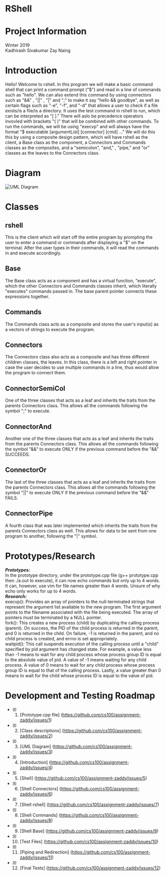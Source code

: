# RShell

# Project Information

Winter 2019\
Kadhirash Sivakumar
Zay Naing

# Introduction
Hello! Welcome to rshell. In this program we will make a basic command shell that can print a command prompt ("$") and read in a line of commands such as "hello".  We can also extend this command by using connectors such as "&&" , "||" , "|" and ";" to make it say "hello && goodbye", as well as certain flags such as "-e", "-f", and "-d" that allows a user to check if a file exists/is a file/is a directory. It uses the test command in rshell to run, which can be interpreted as "[ ]." There will aslo be precedence operators invovled with brackets "( )" that will be combined with other commands. To run the commands, we will be using "execvp" and will always have the format "$ executable [argumentList] [connector] [cmd] ..." We will do this this by using a composite design pattern, which will have rshell as the client, a Base class as the component, a Connectors and Commands classes as the composites, and a "semicolon", "and," , "pipe," and "or" classes as the leaves to the Connectors class.

# Diagram
![UML Diagram](https://github.com/cs100/assignment-zaddy/blob/master/images/UML%20zaddy.png?raw=true)
# Classes
## **rshell**
This is the client which will start off the entire program by prompting the user to enter a command or commands after displaying a "$" on the terminal. After the user types in their commands, it will read the commands in and execute accordingly.
## **Base**
The Base class acts as a component and has a virtual function, "execute", which the other Connectors and Commands classes inherit, which literally "executes" commands passed in. The base parent pointer connects these expressions together. 
## **Commands**
The Commands class acts as a composite and stores the user's input(s) as a vectors of strings to execute the program. 
## **Connectors**
The Connectors class also acts as a composite and has three different children classes, the leaves. In this class, there is a left and right pointer in case the user decides to use multiple commands in a line, thus would allow the program to connect them.
## **ConnectorSemiCol**
One of the three classes that acts as a leaf and inherits the traits from the parents Connectors class. This allows all the commands following the symbol ";" to execute.
## **ConnectorAnd**
Another one of the three classes that acts as a leaf and inherits the traits from the parents Connectors class. This allows all the commands following the symbol "&&" to execute ONLY if the previous command before the "&&" SUCCEEDS.
## **ConnectorOr**
The last of the three classes that acts as a leaf and inherits the traits from the parents Connectors class. This allows all the commands following the symbol "||" to execute ONLY if the previous command before the "&&" FAILS.

## **ConnectorPipe**
A fourth class that was later implemented which inherits the traits from the parents Connectors class as well. This allows for data to be sent from one program to another, following the "|" symbol.

# Prototypes/Research
**_Prototypes:_** <br/>
In the prototype directory, under the prototype.cpp file (g++ prototype.cpp then ./a.out to execute), it can now echo commands but only up to 4 words. It can, however, use vim for file names greater than 4 words. Unsure of why echo only works for up to 4 words. <br/> 
**_Research:_** <br/>
execvp(): Provides an array of pointers to the null-terminated strings that represent the argument list available to the new program. The first argument points to the filename associated with the file being executed. The array of pointers must be terminated by a NULL pointer. <br/>
fork(): This creates a new process (child) by duplicating the calling process (parent). On success, the PID of the child process is returned in the parent, and 0 is returned in the child. On failure, -1 is returned in the parent, and no child process is created, and errno is set appropriately.\
waitpid(): This call suspends execution of the calling process until a "child" specified by pid argument has changed state. For example, a value less than -1 means to wait for any child process whose process group ID is equal to the absolute value of pid. A value of -1 means waiting for any child process. A value of 0 means to wait for any child process whose process group ID is equal to that of the calling process. Lastly, a value greater than 0 means to wait for the child whose process ID is equal to the value of pid.

# Development and Testing Roadmap
- [x] 1. [Prototype.cpp file] (https://github.com/cs100/assignment-zaddy/issues/1)
- [x] 2. [Class descriptions] (https://github.com/cs100/assignment-zaddy/issues/2)
- [x] 3. [UML Diagram] (https://github.com/cs100/assignment-zaddy/issues/3)
- [x] 4. [Introduction] (https://github.com/cs100/assignment-zaddy/issues/4)
- [x] 5. [Shell] (https://github.com/cs100/assignment-zaddy/issues/5)
- [x] 6. [Shell Connectors] (https://github.com/cs100/assignment-zaddy/issues/6)
- [x] 7. [Shell rshell] (https://github.com/cs100/assignment-zaddy/issues/7)
- [x] 8. [Shell Commands] (https://github.com/cs100/assignment-zaddy/issues/8)
- [x] 9. [Shell Base] (https://github.com/cs100/assignment-zaddy/issues/9)
- [x] 10. [Test Files] (https://github.com/cs100/assignment-zaddy/issues/10)
- [x] 11. [Piping and Redirection] (https://github.com/cs100/assignment-zaddy/issues/11)
- [x] 12. [Final Tests] (https://github.com/cs100/assignment-zaddy/issues/12)
